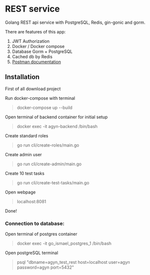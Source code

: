 # REST service
Golang REST api service with PostgreSQL, Redis, gin-gonic and gorm.

There are features of this app:
1. JWT Authorization
2. Docker / Docker compose
3. Database Gorm + PostgreSQL
4. Cached db by Redis
5. [Postman documentation](<https://documenter.getpostman.com/view/11918079/TVmHFg9u> "Postman documentation")

## Installation
First of all download project

Run docker-compose with terminal
>docker-compose up --build

Open terminal of backend container for initial setup
> docker exec -it agyn-backend /bin/bash

Create standard roles
>go run cli/create-roles/main.go

Create admin user
>go run cli/create-admin/main.go

Create 10 test tasks
>go run cli/create-test-tasks/main.go

Open webpage
>localhost:8081

Done!

### Connection to database:

Open terminal of postgres container
>docker exec -it go_ismael_postgres_1 /bin/bash

Open postgreSQL terminal
>psql "dbname=agyn_test_rest host=localhost user=agyn password=agyn port=5432"
